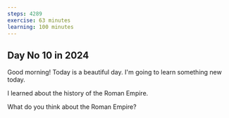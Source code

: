 ```yaml
---
steps: 4289
exercise: 63 minutes
learning: 100 minutes
---
```

## Day No 10 in 2024
Good morning! Today is a beautiful day.
I'm going to learn something new today.

I learned about the history of the Roman Empire.

What do you think about the Roman Empire?
